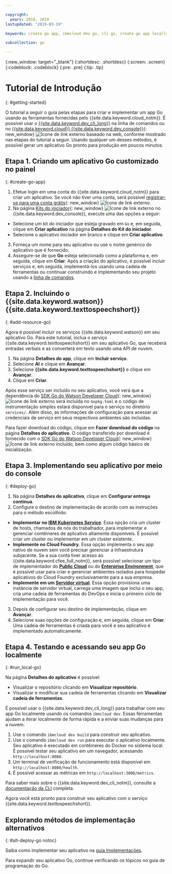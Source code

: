 ```yaml
---

copyright:
  years: 2018, 2019
lastupdated: "2019-03-19"

keywords: create go app, ibmcloud dev go, cli go, create go app locally, deploy go app, go starter kit

subcollection: go

---
```


{:new_window: target="_blank"}
{:shortdesc: .shortdesc}
{:screen: .screen}
{:codeblock: .codeblock}
{:pre: .pre}
{:tip: .tip}

# Tutorial de Introdução
{: #getting-started}

O tutorial a seguir o guia pelas etapas para criar e implementar um app Go usando as ferramentas fornecidas pelo {{site.data.keyword.cloud_notm}}. É possível usar o [{{site.data.keyword.dev_cli_long}}](/docs/cli?topic=cloud-cli-ibmcloud-cli#ibmcloud-cli) na linha de comandos ou no [{{site.data.keyword.cloud}} {{site.data.keyword.dev_console}}](https://{DomainName}/developer/appservice/dashboard){: new_window} ![Ícone de link externo](../icons/launch-glyph.svg "Ícone de link externo") baseado na web, conforme mostrado nas etapas do tutorial a seguir. Usando qualquer um desses métodos, é possível gerar um aplicativo Go pronto para produção em poucos minutos.

## Etapa 1. Criando um aplicativo Go customizado no painel
{: #create-go-app}

1. Efetue login em uma conta do {{site.data.keyword.cloud_notm}} para criar um aplicativo. Se você não tiver uma conta, será possível [registrar-se para uma conta grátis](https://{DomainName}/registration){: new_window} ![Ícone de link externo](../icons/launch-glyph.svg "Ícone de link externo").
2. Na página [Kits do iniciador](https://{DomainName}/developer/appservice/starter-kits){: new_window} ![Ícone de link externo](../icons/launch-glyph.svg "Ícone de link externo") no {{site.data.keyword.dev_console}}, execute uma das opções a seguir:
 * Selecione um kit do iniciador que esteja gravado em `Go` e, em seguida, clique em **Criar aplicativo** na página **Detalhes do Kit do iniciador**.
 * Selecione o aplicativo iniciador em branco e clique em **Criar aplicativo**.
3. Forneça um nome para seu aplicativo ou use o nome genérico do aplicativo que é fornecido.
4. Assegure-se de que **Go** esteja selecionado como a plataforma e, em seguida, clique em **Criar**. Após a criação do aplicativo, é possível incluir serviços e, em seguida, implementá-los usando uma cadeia de ferramentas ou continuar construindo e implementando seu projeto usando a [linha de comandos](/docs/cli?topic=cloud-cli-ibmcloud-cli#ibmcloud-cli).

## Etapa 2. Incluindo o {{site.data.keyword.watson}} {{site.data.keyword.texttospeechshort}}
{: #add-resource-go}

Agora é possível incluir os serviços {{site.data.keyword.watson}} em seu aplicativo Go. Para este tutorial, inclua o serviço {{site.data.keyword.texttospeechshort}} em seu aplicativo Go, que receberá entradas verbais e as converterá em texto usando uma API de nuvem.

1. Na página **Detalhes do app**, clique em **Incluir serviço**.
2. Selecione **AI** e clique em **Avançar**.
3. Selecione **{{site.data.keyword.texttospeechshort}}** e clique em **Avançar**.
4. Clique em **Criar**.

Após esse serviço ser incluído no seu aplicativo, você verá que a dependência do [SDK Go do Watson Developer Cloud](https://github.com/watson-developer-cloud/go-sdk){: new_window} ![Ícone de link externo](../icons/launch-glyph.svg "Ícone de link externo") será incluída no `Gopkg.toml` e o código de instrumentação simples estará disponível para o serviço no diretório `services/`. Além disso, as informações de configuração para acessar as credenciais de serviço em seus respectivos ambientes são incluídas.

Para fazer download do código, clique em **Fazer download do código** na página **Detalhes do aplicativo**. O código transferido por download é fornecido com o [SDK Go do Watson Developer Cloud](https://github.com/watson-developer-cloud/go-sdk){: new_window}![Ícone de link externo](../icons/launch-glyph.svg "Ícone de link externo") incluído, bem como algum código básico de inicialização.

## Etapa 3. Implementando seu aplicativo por meio do console
{: #deploy-go}

1. Na página **Detalhes do aplicativo**, clique em **Configurar entrega contínua**.
2. Configure o destino de implementação de acordo com as instruções para o método escolhido:
  * **Implementar no [IBM Kubernetes Service](/docs/apps/deploying?topic=creating-apps-containers-kube)**. Essa opção cria um cluster de hosts, chamados de nós do trabalhador, para implementar e gerenciar contêineres de aplicativo altamente disponíveis. É possível criar um cluster ou implementar em um cluster existente.
  * **Implemente no Cloud Foundry**. Essa opção implementa o seu app nativo de nuvem sem você precisar gerenciar a infraestrutura subjacente. Se a sua conta tiver acesso ao {{site.data.keyword.cfee_full_notm}}, será possível selecionar um tipo de implementador do **[Public Cloud](/docs/cloud-foundry-public?topic=cloud-foundry-public-about-cf)** ou do **[Enterprise Environment](/docs/cloud-foundry-public?topic=cloud-foundry-public-cfee)**, que é possível usar para criar e gerenciar ambientes isolados para hospedar aplicativos do Cloud Foundry exclusivamente para a sua empresa.
  * **Implemente em um [Servidor virtual](/docs/apps?topic=creating-apps-vsi-deploy)**. Essa opção provisiona uma instância de servidor virtual, carrega uma imagem que inclui o seu app, cria uma cadeia de ferramentas do DevOps e inicia o primeiro ciclo de implementação para você.

3. Depois de configurar seu destino de implementação, clique em **Avançar**.
4. Selecione suas opções de configuração e, em seguida, clique em **Criar**. Uma cadeia de ferramentas é criada para você e seu aplicativo é implementado automaticamente.

## Etapa 4. Testando e acessando seu app Go localmente
{: #run_local-go}

Na página **Detalhes do aplicativo** é possível:
* Visualizar o repositório clicando em **Visualizar repositório**.
* Visualizar e modificar sua cadeia de ferramentas clicando em **Visualizar cadeia de ferramentas**.

É possível usar o {{site.data.keyword.dev_cli_long}} para trabalhar com seu app Go localmente usando os comandos `ibmcloud dev`. Essas ferramentas ajudam a iterar localmente de forma rápida e a enviar suas mudanças para a nuvem.

1. Use o comando `ibmcloud dev build` para construir seu aplicativo.
2. Use o comando `ibmcloud dev run` para executar o aplicativo localmente. Seu aplicativo é executado em contêineres do Docker no sistema local. É possível testar seu aplicativo em um navegador, acessando `http://localhost:8080`.
3. Um terminal de verificação de funcionamento está disponível em `http://localhost:8080/health`.
4. É possível acessar as métricas em `http://localhost:3000/metrics`.

Para saber mais sobre o {{site.data.keyword.dev_cli_notm}}, consulte a [documentação da CLI](/docs/cli?topic=cloud-cli-ibmcloud-cli#ibmcloud-cli) completa.

Agora você está pronto para construir seu aplicativo com o serviço {{site.data.keyword.texttospeechshort}}.

## Explorando métodos de implementação alternativos
{: #alt-deploy-go notoc}

Saiba como implementar seu aplicativo na [guia Implementações](/docs/go?topic=go-go-deploy-apps).

Para expandir seu aplicativo Go, continue verificando os tópicos no guia de programação do Go.
